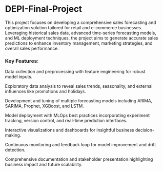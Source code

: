 # DEPI-Final-Project
This project focuses on developing a comprehensive sales forecasting and optimization solution tailored for retail and e-commerce businesses. Leveraging historical sales data, advanced time-series forecasting models, and ML deployment techniques, the project aims to generate accurate sales predictions to enhance inventory management, marketing strategies, and overall sales performance.

### Key Features:
Data collection and preprocessing with feature engineering for robust model inputs.

Exploratory data analysis to reveal sales trends, seasonality, and external influences like promotions and holidays.

Development and tuning of multiple forecasting models including ARIMA, SARIMA, Prophet, XGBoost, and LSTM.

Model deployment with MLOps best practices incorporating experiment tracking, version control, and real-time prediction interfaces.

Interactive visualizations and dashboards for insightful business decision-making.

Continuous monitoring and feedback loop for model improvement and drift detection.

Comprehensive documentation and stakeholder presentation highlighting business impact and future scalability.
